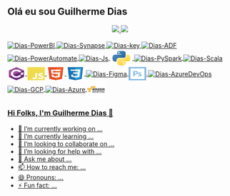 ## Olá eu sou Guilherme Dias
<div align="center">
  <a href="https://github.com/diassmith">
  
  <img  src="https://github-readme-stats.vercel.app/api/top-langs/?username=diassmith&hide=php&theme=react" />
    
  <img height="150em" src="https://github-readme-stats.vercel.app/api?username=diassmith&show_icons=true&theme=react&include_all_commits=true&count_private=true"/>
</div>

<div style="display: inline_block"><br>
  
  <img align="center" alt="Dias-PowerBI" height="30" width="25" src="https://github.com/microsoft/PowerBI-Icons/blob/main/PNG/PowerBI.png">
  
  <img align="center" alt="Dias-Synapse" height="30" width="35" src="https://github.com/benc-uk/icon-collection/blob/master/azure-icons/Azure-Synapse-Analytics.svg">
  
  <img align="center" alt="Dias-key" height="30" width="35" src="https://github.com/benc-uk/icon-collection/blob/master/azure-icons/Key-Vaults.svg">
  
  <img align="center" alt="Dias-ADF" height="30" width="35" src="https://github.com/benc-uk/icon-collection/blob/master/azure-icons/Data-Factory.svg">
  
  <img align="center" alt="Dias-PowerAutomate" height="30" width="35" src="https://github.com/microsoft/PowerBI-Icons/blob/main/PNG/PowerAutomate-Colored.png">
  
  <img align="center" alt="Dias-Js" height="35" width="40" src="https://github.com/benc-uk/icon-collection/blob/master/azure-icons/SQL-Database.svg">
  
  <img align="center" alt="Dias-Python" height="40" width="50" src="https://raw.githubusercontent.com/devicons/devicon/master/icons/python/python-original.svg">
  
  <img align="center" alt="Dias-PySpark" height="30" width="40" src="https://upload.wikimedia.org/wikipedia/commons/thumb/f/f3/Apache_Spark_logo.svg/768px-Apache_Spark_logo.svg.png?20210416091439">
  
  <img align="center" alt="Dias-Scala" height="30" width="35" src="https://raw.githubusercontent.com/OlegIlyenko/scala-icon/master/scala-icon.png">
  
  <img align="center" alt="Dias-Csharp" height="30" width="40" src="https://raw.githubusercontent.com/devicons/devicon/master/icons/csharp/csharp-original.svg">
  
  <img align="center" alt="Dias-Js" height="30" width="40" src="https://raw.githubusercontent.com/devicons/devicon/master/icons/javascript/javascript-plain.svg">
  
  <img align="center" alt="Dias-HTML" height="30" width="40" src="https://raw.githubusercontent.com/devicons/devicon/master/icons/html5/html5-original.svg">
  
  <img align="center" alt="Dias-CSS" height="30" width="40" src="https://raw.githubusercontent.com/devicons/devicon/master/icons/css3/css3-original.svg">
  
  <img align="center" alt="Dias-Figma" height="30" width="40" src="https://www.vectorlogo.zone/logos/figma/figma-icon.svg">
  
  <img align="center" alt="Dias-PS" height="30" width="40" src="https://raw.githubusercontent.com/devicons/devicon/master/icons/photoshop/photoshop-line.svg">
  
  <img align="center" alt="Dias-AzureDevOps" height="30" width="40" src="https://github.com/benc-uk/icon-collection/blob/master/azure-icons/Azure-DevOps.svg">
  
  <img align="center" alt="Dias-GCP" height="40" width="40" src="https://www.vectorlogo.zone/logos/google_cloud/google_cloud-icon.svg">
  
  <img align="center" alt="Dias-Azure" height="40" width="40" src="https://www.vectorlogo.zone/logos/microsoft_azure/microsoft_azure-icon.svg">
  
  <img align="center" alt="Dias-AWS" height="40" width="40" src="https://raw.githubusercontent.com/devicons/devicon/master/icons/amazonwebservices/amazonwebservices-original-wordmark.svg">
  
  
  
</div>
  
### Hi Folks, I'm Guilherme Dias 👋



- 🔭 I’m currently working on ...
- 🌱 I’m currently learning ...
- 👯 I’m looking to collaborate on ...
- 🤔 I’m looking for help with ...
- 💬 Ask me about ...
- 📫 How to reach me: ...
- 😄 Pronouns: ...
- ⚡ Fun fact: ...

